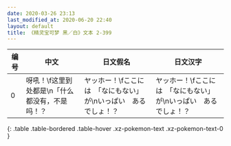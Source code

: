 ```yaml
---
date: 2020-03-26 23:13
last_modified_at: 2020-06-20 22:40
layout: default
title: 《精灵宝可梦 黑／白》文本 2-399
---
```

| 编号 | 中文 | 日文假名 | 日文汉字 |
| ---- | ---- | ---- | --- |
| 0 | 呀吼！\f这里到处都是\n「什么都没有，不是吗！？ | ヤッホー！\fここには　「なにもない」が\nいっぱい　あるでしょ！？ | ヤッホー！\fここには　「なにもない」が\nいっぱい　あるでしょ！？ |
{: .table .table-bordered .table-hover .xz-pokemon-text .xz-pokemon-text-0 }
